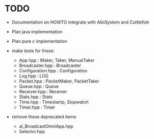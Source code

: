 # TODO

- Documentation on HOWTO integrate with AlloSystem and Cuttlefish
- Plan java implementation
- Plan pure c implementation

- make tests for these:
  * App.hpp : Maker, Taker, ManualTaker
  * Broadcaster.hpp : Broadcaster
  * Configuration.hpp : Configuration
  * Log.hpp : LOG
  * Packet.hpp : PacketMaker, PacketTaker
  * Queue.hpp : Queue
  * Receiver.hpp : Receiver
  * Stats.hpp : Stats
  * Time.hpp : Timestamp, Stopwatch
  * Timer.hpp : Timer

- remove these deprecated items
  * al_BroadcastOmniApp.hpp
  * Selector.hpp
